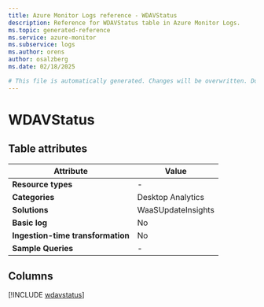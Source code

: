 ```yaml
---
title: Azure Monitor Logs reference - WDAVStatus
description: Reference for WDAVStatus table in Azure Monitor Logs.
ms.topic: generated-reference
ms.service: azure-monitor
ms.subservice: logs
ms.author: orens
author: osalzberg
ms.date: 02/18/2025

# This file is automatically generated. Changes will be overwritten. Do not change this file directly.
---
```


# WDAVStatus




## Table attributes

|Attribute|Value|
|---|---|
|**Resource types**|-|
|**Categories**|Desktop Analytics|
|**Solutions**| WaaSUpdateInsights|
|**Basic log**|No|
|**Ingestion-time transformation**|No|
|**Sample Queries**|-|



## Columns
  
[!INCLUDE [wdavstatus](~/reusable-content/ce-skilling/azure/includes/azure-monitor/reference/tables/wdavstatus-include.md)]
